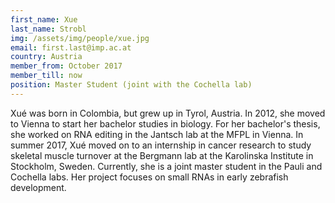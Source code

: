 ```yaml
---
first_name: Xue
last_name: Strobl
img: /assets/img/people/xue.jpg
email: first.last@imp.ac.at
country: Austria
member_from: October 2017
member_till: now
position: Master Student (joint with the Cochella lab)
---
```

Xué was born in Colombia, but grew up in Tyrol, Austria. In 2012, she moved to Vienna to start her bachelor studies in biology. For her bachelor's thesis, she worked on RNA editing in the Jantsch lab at the MFPL in Vienna. In summer 2017, Xué moved on to an internship in cancer research to study skeletal muscle turnover at the Bergmann lab at the Karolinska Institute in Stockholm, Sweden. Currently, she is a joint master student in the Pauli and Cochella labs. Her project focuses on small RNAs in early zebrafish development. 

